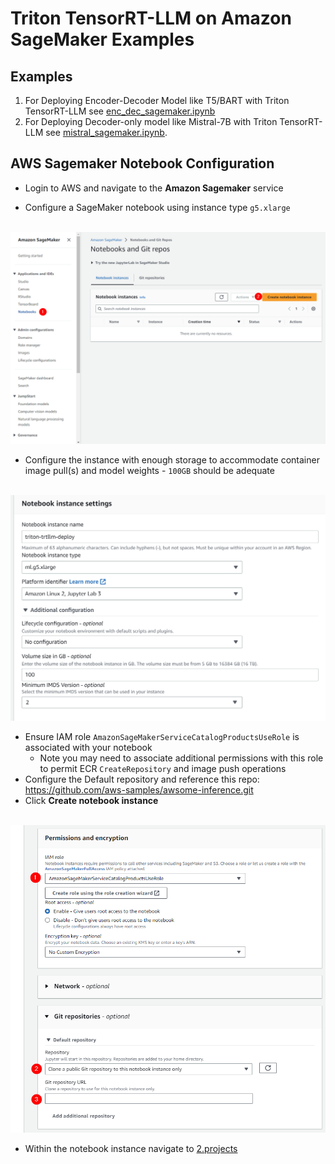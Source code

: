 # Triton TensorRT-LLM on Amazon SageMaker Examples

## Examples

1. For Deploying Encoder-Decoder Model like T5/BART with Triton TensorRT-LLM see [enc_dec_sagemaker.ipynb](./enc_dec_sagemaker.ipynb)
2. For Deploying Decoder-only model like Mistral-7B with Triton TensorRT-LLM see [mistral_sagemaker.ipynb](./mistral_sagemaker.ipynb).

## AWS Sagemaker Notebook Configuration

- Login to AWS and navigate to the **Amazon Sagemaker** service

- Configure a SageMaker notebook using instance type `g5.xlarge`
<br />
<img src="img/sm_01.png" alt="Configure a new notebook" width="550"/>

- Configure the instance with enough storage to accommodate container image pull(s) and model weights - `100GB` should be adequate
<br />
<img src="img/sm_02.png" alt="Set notebook instance parameters" width="550"/>

- Ensure IAM role `AmazonSageMakerServiceCatalogProductsUseRole` is associated with your notebook
  - Note you may need to associate additional permissions with this role to permit ECR `CreateRepository` and image push operations
- Configure the Default repository and reference this repo: https://github.com/aws-samples/awsome-inference.git
- Click **Create notebook instance**
<br />
<img src="img/sm_03.png" alt="Set notebook permissions and git repo" width="550"/>

- Within the notebook instance navigate to [2.projects](https://github.com/aws-samples/awsome-inference/tree/main/2.projects)
